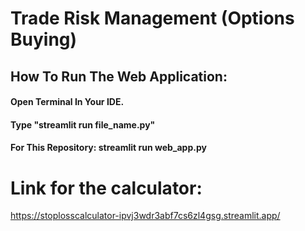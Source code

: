 # Trade Risk Management (Options Buying)

## How To Run The Web Application:
#### Open Terminal In Your IDE.
#### Type "streamlit run file_name.py"
#### For This Repository: streamlit run web_app.py

# Link for the calculator:
https://stoplosscalculator-ipvj3wdr3abf7cs6zl4gsg.streamlit.app/

